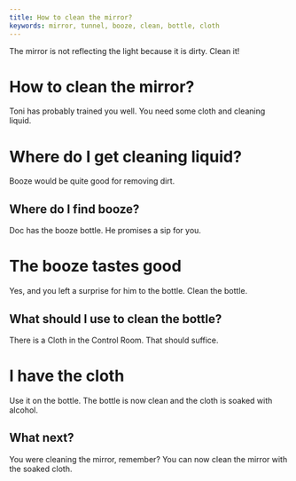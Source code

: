 ```yaml
---
title: How to clean the mirror?
keywords: mirror, tunnel, booze, clean, bottle, cloth
---
```


The mirror is not reflecting the light because it is dirty. Clean it!

# How to clean the mirror?
Toni has probably trained you well. You need some cloth and cleaning liquid.

# Where do I get cleaning liquid?
Booze would be quite good for removing dirt.

## Where do I find booze?
Doc has the booze bottle. He promises a sip for you.

# The booze tastes good
Yes, and you left a surprise for him to the bottle. Clean the bottle.

## What should I use to clean the bottle?
There is a Cloth in the Control Room. That should suffice.

# I have the cloth
Use it on the bottle. The bottle is now clean and the cloth is soaked with alcohol.

## What next?
You were cleaning the mirror, remember? You can now clean the mirror with the soaked cloth.
